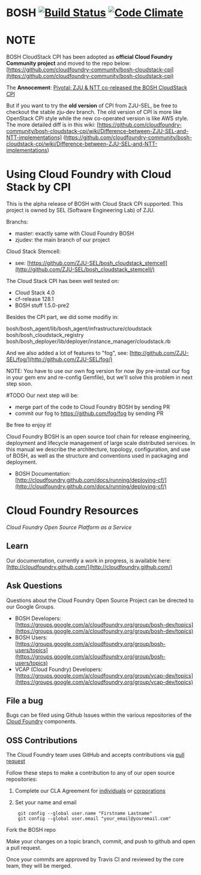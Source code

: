 # BOSH [![Build Status](https://travis-ci.org/cloudfoundry/bosh.png?branch=master)](https://travis-ci.org/cloudfoundry/bosh) [![Code Climate](https://codeclimate.com/github/cloudfoundry/bosh.png)](https://codeclimate.com/github/cloudfoundry/bosh)

# NOTE

BOSH CloudStack CPI has been adopted as **official Cloud Foundry Community project** and moved to the repo below:
[https://github.com/cloudfoundry-community/bosh-cloudstack-cpi](https://github.com/cloudfoundry-community/bosh-cloudstack-cpi)

The **Annocement**: [Pivotal: ZJU & NTT co-released the BOSH CloudStack CPI](http://blog.pivotal.io/cloud-foundry-pivotal/products/bosh-cpi-support-for-cloudstack)

But if you want to try the **old version** of CPI from ZJU-SEL, be free to checkout the stable zju-dev branch.
The old version of CPI is more like OpenStack CPI style while the new co-operated version is like AWS style. The more detailed diff is in this wiki: [https://github.com/cloudfoundry-community/bosh-cloudstack-cpi/wiki/Difference-between-ZJU-SEL-and-NTT-implementations] (https://github.com/cloudfoundry-community/bosh-cloudstack-cpi/wiki/Difference-between-ZJU-SEL-and-NTT-implementations)

# Using Cloud Foundry with Cloud Stack by CPI

This is the alpha release of BOSH with Cloud Stack CPI supported. This project is owned by SEL (Software Engineering Lab) of ZJU.

Branchs:
- master: exactly same with Cloud Foundry BOSH
- zjudev: the main branch of our project

Cloud Stack Stemcell:
- see:  [https://github.com/ZJU-SEL/bosh_cloudstack_stemcell](http://github.com/ZJU-SEL/bosh_cloudstack_stemcell/)

The Cloud Stack CPI has been well tested on:
- Cloud Stack 4.0
- cf-release 128.1
- BOSH stuff 1.5.0-pre2

Besides the CPI part, we did some modifiy in:

bosh/bosh_agent/lib/bosh_agent/infrastructure/cloudstack
bosh/bosh_cloudstack_registry
bosh/bosh_deployer/lib/deployer/instance_manager/cloudstack.rb

And we also added a lot of features to "fog", see:  [http://github.com/ZJU-SEL/fog/](http://github.com/ZJU-SEL/fog/)

NOTE: You have to use our own fog version for now (by pre-install our fog in your gem env and re-config Gemfile), but we'll solve this problem in next step soon.


#TODO
Our next step will be:
- merge part of the code to Cloud Foundry BOSH by sending PR
- commit our fog to https://github.com/fog/fog by sending PR

Be free to enjoy it!

Cloud Foundry BOSH is an open source tool chain for release engineering, deployment and lifecycle management of large scale distributed services. In this manual we describe the architecture, topology, configuration, and use of BOSH, as well as the structure and conventions used in packaging and deployment.

* BOSH Documentation: [http://cloudfoundry.github.com/docs/running/deploying-cf/](http://cloudfoundry.github.com/docs/running/deploying-cf/)

# Cloud Foundry Resources #

_Cloud Foundry Open Source Platform as a Service_

## Learn

Our documentation, currently a work in progress, is available here: [http://cloudfoundry.github.com/](http://cloudfoundry.github.com/)

## Ask Questions

Questions about the Cloud Foundry Open Source Project can be directed to our Google Groups.

* BOSH Developers: [https://groups.google.com/a/cloudfoundry.org/group/bosh-dev/topics](https://groups.google.com/a/cloudfoundry.org/group/bosh-dev/topics)
* BOSH Users:[https://groups.google.com/a/cloudfoundry.org/group/bosh-users/topics](https://groups.google.com/a/cloudfoundry.org/group/bosh-users/topics)
* VCAP (Cloud Foundry) Developers: [https://groups.google.com/a/cloudfoundry.org/group/vcap-dev/topics](https://groups.google.com/a/cloudfoundry.org/group/vcap-dev/topics)

## File a bug

Bugs can be filed using Github Issues within the various repositories of the [Cloud Foundry](http://github.com/cloudfoundry) components.

## OSS Contributions

The Cloud Foundry team uses GitHub and accepts contributions via [pull request](https://help.github.com/articles/using-pull-requests)

Follow these steps to make a contribution to any of our open source repositories:

1. Complete our CLA Agreement for [individuals](http://www.cloudfoundry.org/individualcontribution.pdf) or [corporations](http://www.cloudfoundry.org/corpcontribution.pdf)
1. Set your name and email

		git config --global user.name "Firstname Lastname"
		git config --global user.email "your_email@youremail.com"

Fork the BOSH repo

Make your changes on a topic branch, commit, and push to github and open a pull request.

Once your commits are approved by Travis CI and reviewed by the core team, they will be merged.

